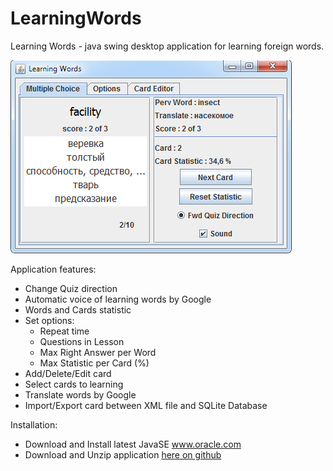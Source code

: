 # LearningWords
Learning Words - java swing desktop application for learning foreign words.

![Screenshot](https://raw.githubusercontent.com/7554732/LearningWords/master/screenshots/MultpleChoicePanel.png)

Application features:
- Change Quiz direction
- Automatic voice of learning words by Google
- Words and Cards statistic
- Set options:
	- Repeat time
	- Questions in Lesson
	- Max Right Answer per Word
	- Max Statistic per Card (%)
- Add/Delete/Edit card
- Select cards to learning
- Translate words by Google
- Import/Export card between XML file and SQLite Database

Installation:
- Download and Install latest JavaSE <a href="http://www.oracle.com/technetwork/java/javase/downloads/index.html">www.oracle.com</a>
- Download and Unzip application [here on github](https://github.com/7554732/LearningWords/blob/master/downloads/LearningWords.1.01.zip) 